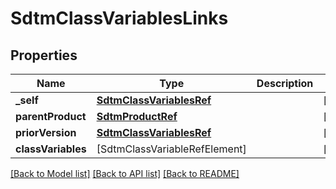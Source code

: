 # SdtmClassVariablesLinks

## Properties
Name | Type | Description | Notes
------------ | ------------- | ------------- | -------------
**_self** | [**SdtmClassVariablesRef**](SdtmClassVariablesRef.md) |  | [optional] 
**parentProduct** | [**SdtmProductRef**](SdtmProductRef.md) |  | [optional] 
**priorVersion** | [**SdtmClassVariablesRef**](SdtmClassVariablesRef.md) |  | [optional] 
**classVariables** | [SdtmClassVariableRefElement] |  | [optional] 

[[Back to Model list]](../README.md#documentation-for-models) [[Back to API list]](../README.md#documentation-for-api-endpoints) [[Back to README]](../README.md)


